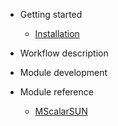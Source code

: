 - Getting started
  - [Installation](install.md)

- Workflow description

- Module development

- Module reference
  - [MScalarSUN](mscalarsun.md)